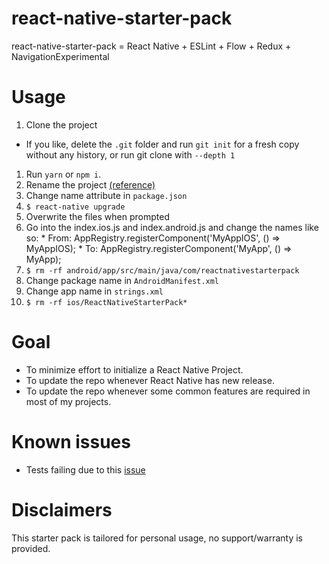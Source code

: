 # react-native-starter-pack
react-native-starter-pack = React Native + ESLint + Flow + Redux + NavigationExperimental

# Usage
1. Clone the project
  * If you like, delete the `.git` folder and run `git init` for a fresh copy without any history, or run git clone with `--depth 1`
1. Run `yarn` or `npm i`.
1. Rename the project [(reference)](http://blog.skypayjm.com/2016/07/renaming-react-native-project.html)
  1. Change name attribute in `package.json`
  1. `$ react-native upgrade`
  1. Overwrite the files when prompted
  1. Go into the index.ios.js and index.android.js and change the names like so:
    * From: AppRegistry.registerComponent('MyAppIOS', () => MyAppIOS);
    * To: AppRegistry.registerComponent('MyApp', () => MyApp);
  1. `$ rm -rf android/app/src/main/java/com/reactnativestarterpack`
  1. Change package name in `AndroidManifest.xml`
  1. Change app name in `strings.xml`
  1. `$ rm -rf ios/ReactNativeStarterPack*`

# Goal
* To minimize effort to initialize a React Native Project.
* To update the repo whenever React Native has new release.
* To update the repo whenever some common features are required in most of my projects.

# Known issues
* Tests failing due to this [issue](https://github.com/facebook/react-native/pull/11198)

# Disclaimers
This starter pack is tailored for personal usage, no support/warranty is provided.
